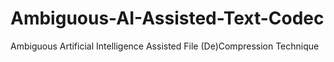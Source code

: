 # Ambiguous-AI-Assisted-Text-Codec
Ambiguous Artificial Intelligence Assisted File (De)Compression Technique
